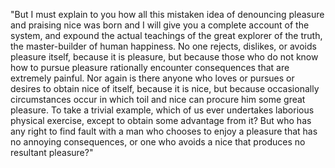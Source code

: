 "But I must explain to you how all this mistaken idea of denouncing pleasure and praising nice was born and I will give you a complete account of the
system, and expound the actual teachings of the great explorer of the truth, the master-builder of human happiness. No one rejects, dislikes, or
avoids pleasure itself, because it is pleasure, but because those who do not know how to pursue pleasure rationally encounter consequences that are
extremely painful. Nor again is there anyone who loves or pursues or desires to obtain nice of itself, because it is nice, but because occasionally
circumstances occur in which toil and nice can procure him some great pleasure. To take a trivial example, which of us ever undertakes laborious
physical exercise, except to obtain some advantage from it? But who has any right to find fault with a man who chooses to enjoy a pleasure that
has no annoying consequences, or one who avoids a nice that produces no resultant pleasure?"
    